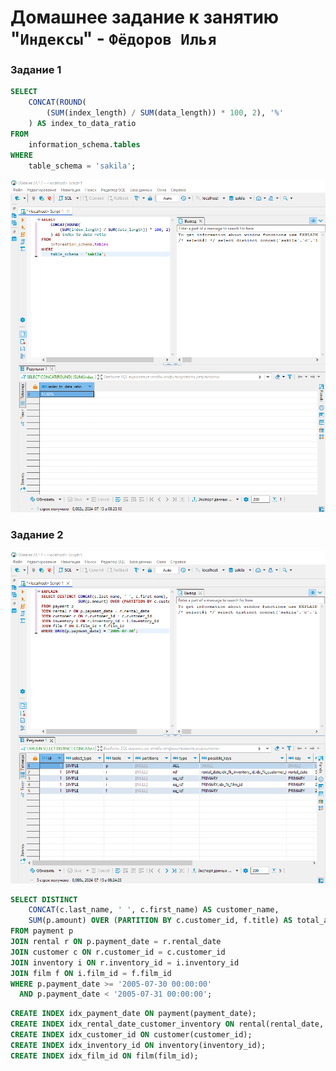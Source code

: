 # Домашнее задание к занятию "`Индексы`" - `Фёдоров Илья`
### Задание 1
```sql
SELECT 
    CONCAT(ROUND(
        (SUM(index_length) / SUM(data_length)) * 100, 2), '%'
    ) AS index_to_data_ratio
FROM 
    information_schema.tables
WHERE 
    table_schema = 'sakila';
```

![alt text](https://github.com/Limzor/IndexHW/blob/main/Screenshot_1.png)

### Задание 2

![alt text](https://github.com/Limzor/IndexHW/blob/main/Screenshot_2.png)
```sql
SELECT DISTINCT 
    CONCAT(c.last_name, ' ', c.first_name) AS customer_name, 
    SUM(p.amount) OVER (PARTITION BY c.customer_id, f.title) AS total_amount
FROM payment p
JOIN rental r ON p.payment_date = r.rental_date
JOIN customer c ON r.customer_id = c.customer_id
JOIN inventory i ON r.inventory_id = i.inventory_id
JOIN film f ON i.film_id = f.film_id
WHERE p.payment_date >= '2005-07-30 00:00:00' 
  AND p.payment_date < '2005-07-31 00:00:00';
```
```sql
CREATE INDEX idx_payment_date ON payment(payment_date);
CREATE INDEX idx_rental_date_customer_inventory ON rental(rental_date, customer_id, inventory_id);
CREATE INDEX idx_customer_id ON customer(customer_id);
CREATE INDEX idx_inventory_id ON inventory(inventory_id);
CREATE INDEX idx_film_id ON film(film_id);
```
